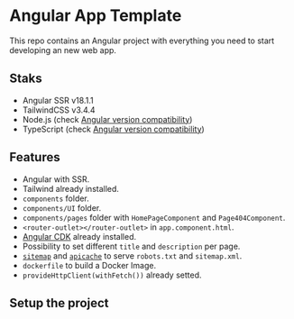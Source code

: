 # Angular App Template

This repo contains an Angular project with everything you need to start developing an new web app.

## Staks

- Angular SSR v18.1.1
- TailwindCSS v3.4.4
- Node.js (check [Angular version compatibility](https://angular.dev/reference/versions))
- TypeScript (check [Angular version compatibility](https://angular.dev/reference/versions))

## Features

- Angular with SSR.
- Tailwind already installed.
- `components` folder.
- `components/UI` folder.
- `components/pages` folder with `HomePageComponent` and `Page404Component`.
- `<router-outlet></router-outlet>` in `app.component.html`.
- [Angular CDK](https://material.angular.io/cdk/categories) already installed.
- Possibility to set different `title` and `description` per page.
- [`sitemap`](https://www.npmjs.com/package/sitemap) and [`apicache`](https://www.npmjs.com/package/apicache) to serve `robots.txt` and `sitemap.xml`.
- `dockerfile` to build a Docker Image.
- `provideHttpClient(withFetch())` already setted.

## Setup the project
